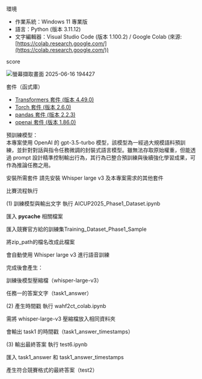 環境

- 作業系統：Windows 11 專業版
- 語言：Python (版本 3.11.12)
- 文字編輯器：Visual Studio Code (版本 1.100.2) / Google Colab (來源: [https://colab.research.google.com/](https://colab.research.google.com/))


score

![螢幕擷取畫面 2025-06-16 194427](https://github.com/user-attachments/assets/fcf4882e-1bde-46e4-ac56-d2c7694bdde9)

套件（函式庫）

- [Transformers 套件 (版本 4.49.0)](https://pypi.org/project/transformers/)
- [Torch 套件 (版本 2.6.0)](https://pypi.org/project/torch/)
- [pandas 套件 (版本 2.2.3)](https://pypi.org/project/pandas/)
- [openai 套件 (版本 1.86.0)](https://pypi.org/project/openai/)


預訓練模型：  
本專案使用 OpenAI 的 gpt-3.5-turbo 模型，該模型為一經過大規模語料預訓練，並針對對話與指令任務微調的封裝式語言模型。雖無法存取原始權重，但能透過 prompt 設計精準控制輸出行為，其行為已整合預訓練與後續強化學習成果，可作為推論任務之用。

安裝所需套件
請先安裝 Whisper large v3 及本專案需求的其他套件


比賽流程執行

(1) 訓練模型與輸出文字
執行 AICUP2025_Phase1_Dataset.ipynb

匯入 __pycache__ 相關檔案

匯入競賽官方給的訓練集Training_Dataset_Phase1_Sample

將zip_path的檔名改成此檔案

會自動使用 Whisper large v3 進行語音訓練

完成後會產生：

訓練後模型壓縮檔（whisper-large-v3）

任務一的答案文字（task1_answer）

(2) 產生時間戳
執行 wahf2ct_colab.ipynb

需將 whisper-large-v3 壓縮檔放入相同資料夾

會輸出 task1 的時間戳（task1_answer_timestamps）

(3) 輸出最終答案
執行 test6.ipynb

匯入 task1_answer 和 task1_answer_timestamps

產生符合競賽格式的最終答案（test2）
